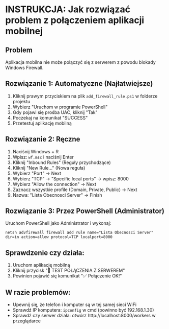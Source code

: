 # INSTRUKCJA: Jak rozwiązać problem z połączeniem aplikacji mobilnej

## Problem
Aplikacja mobilna nie może połączyć się z serwerem z powodu blokady Windows Firewall.

## Rozwiązanie 1: Automatyczne (Najłatwiejsze)
1. Kliknij prawym przyciskiem na plik `add_firewall_rule.ps1` w folderze projektu
2. Wybierz "Uruchom w programie PowerShell"
3. Gdy pojawi się prośba UAC, kliknij "Tak"
4. Poczekaj na komunikat "SUCCESS"
5. Przetestuj aplikację mobilną

## Rozwiązanie 2: Ręczne
1. Naciśnij Windows + R
2. Wpisz: `wf.msc` i naciśnij Enter
3. Kliknij "Inbound Rules" (Reguły przychodzące)
4. Kliknij "New Rule..." (Nowa reguła)
5. Wybierz "Port" → Next
6. Wybierz "TCP" → "Specific local ports" → wpisz: 8000
7. Wybierz "Allow the connection" → Next
8. Zaznacz wszystkie profile (Domain, Private, Public) → Next
9. Nazwa: "Lista Obecnosci Server" → Finish

## Rozwiązanie 3: Przez PowerShell (Administrator)
Uruchom PowerShell jako Administrator i wykonaj:
```
netsh advfirewall firewall add rule name="Lista Obecnosci Server" dir=in action=allow protocol=TCP localport=8000
```

## Sprawdzenie czy działa:
1. Uruchom aplikację mobilną
2. Kliknij przycisk "🔧 TEST POŁĄCZENIA Z SERWEREM"
3. Powinien pojawić się komunikat "✅ Połączenie OK!"

## W razie problemów:
- Upewnij się, że telefon i komputer są w tej samej sieci WiFi
- Sprawdź IP komputera: `ipconfig` w cmd (powinno być 192.168.1.30)
- Sprawdź czy serwer działa: otwórz http://localhost:8000/workers w przeglądarce
